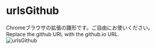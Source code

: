 # urlsGithub
Chromeブラウザの拡張の雛形です。ご自由にお使いください。  
Replace the github URL with the github.io URL.  
![urlsGithub](https://user-images.githubusercontent.com/71550806/226478688-f9774a54-26db-49f8-832c-645a967c2e66.png)
